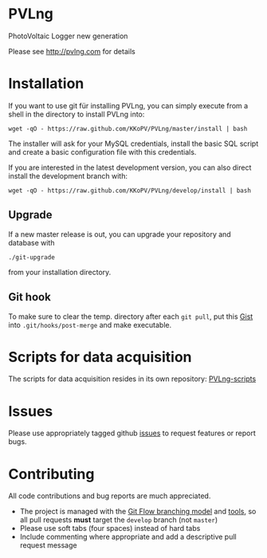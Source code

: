 # PVLng

PhotoVoltaic Logger new generation

Please see http://pvlng.com for details

# Installation

If you want to use git für installing PVLng, you can simply execute from a shell in the directory to install PVLng into:

```
wget -qO - https://raw.github.com/KKoPV/PVLng/master/install | bash
```

The installer will ask for your MySQL credentials, install the basic SQL script and create a basic configuration file with this credentials.

If you are interested in the latest development version, you can also direct install the development branch with:

```
wget -qO - https://raw.github.com/KKoPV/PVLng/develop/install | bash
```

## Upgrade

If a new master release is out, you can upgrade your repository and database with

```
./git-upgrade
```

from your installation directory.

## Git hook

To make sure to clear the temp. directory after each `git pull`, put this [Gist](https://gist.github.com/K-Ko/e7c01e0c7490ee4352fb) into `.git/hooks/post-merge` and make executable.

# Scripts for data acquisition

The scripts for data acquisition resides in its own repository: [PVLng-scripts](https://github.com/KKoPV/PVLng-scripts)

# Issues

Please use appropriately tagged github [issues](https://github.com/KKoPV/PVLng/issues) to request features or report bugs.

# Contributing

All code contributions and bug reports are much appreciated.

 - The project is managed with the [Git Flow branching model](http://nvie.com/posts/a-successful-git-branching-model/) and [tools](https://github.com/nvie/gitflow), so all pull requests **must** target the `develop` branch (not `master`)
 - Please use soft tabs (four spaces) instead of hard tabs
 - Include commenting where appropriate and add a descriptive pull request message
